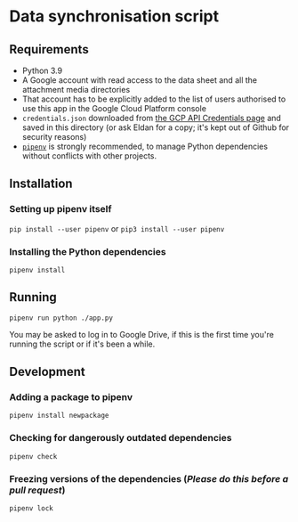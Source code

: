 # Data synchronisation script

## Requirements

* Python 3.9
* A Google account with read access to the data sheet and all the attachment media directories
* That account has to be explicitly added to the list of users authorised to use this app in the Google Cloud Platform console
* `credentials.json` downloaded from [the GCP API Credentials page](https://console.cloud.google.com/apis/credentials?project=ballard-historical-society) and saved in this directory (or ask Eldan for a copy; it's kept out of Github for security reasons)
* [`pipenv`](https://docs.pipenv.org/en/latest/) is strongly recommended, to manage Python dependencies without conflicts with other projects.

## Installation

### Setting up pipenv itself

`pip install --user pipenv` or `pip3 install --user pipenv`

### Installing the Python dependencies

`pipenv install`

## Running

`pipenv run python ./app.py`

You may be asked to log in to Google Drive, if this is the first time you're running the script or if it's been a while.

## Development

### Adding a package to pipenv

`pipenv install newpackage`

### Checking for dangerously outdated dependencies

`pipenv check`

### Freezing versions of the dependencies (*Please do this before a pull request*)

`pipenv lock`
